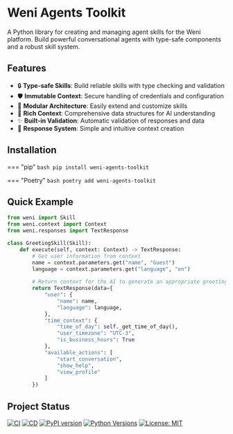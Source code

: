 # Weni Agents Toolkit

A Python library for creating and managing agent skills for the Weni platform. Build powerful conversational agents with type-safe components and a robust skill system.

## Features

- 🔒 **Type-safe Skills**: Build reliable skills with type checking and validation
- 🛡️ **Immutable Context**: Secure handling of credentials and configuration
- 🧩 **Modular Architecture**: Easily extend and customize skills
- 📝 **Rich Context**: Comprehensive data structures for AI understanding
- ✨ **Built-in Validation**: Automatic validation of responses and data
- 🔌 **Response System**: Simple and intuitive context creation

## Installation

=== "pip"
    ```bash
    pip install weni-agents-toolkit
    ```

=== "Poetry"
    ```bash
    poetry add weni-agents-toolkit
    ```

## Quick Example

```python
from weni import Skill
from weni.context import Context
from weni.responses import TextResponse

class GreetingSkill(Skill):
    def execute(self, context: Context) -> TextResponse:
        # Get user information from context
        name = context.parameters.get("name", "Guest")
        language = context.parameters.get("language", "en")
        
        # Return context for the AI to generate an appropriate greeting
        return TextResponse(data={
            "user": {
                "name": name,
                "language": language,
            },
            "time_context": {
                "time_of_day": self._get_time_of_day(),
                "user_timezone": "UTC-3",
                "is_business_hours": True
            },
            "available_actions": [
                "start_conversation",
                "show_help",
                "view_profile"
            ]
        })
```

## Project Status

[![CI](https://github.com/weni-ai/agents-toolkit/actions/workflows/ci.yml/badge.svg)](https://github.com/weni-ai/agents-toolkit/actions/workflows/ci.yml)
[![CD](https://github.com/weni-ai/agents-toolkit/actions/workflows/cd.yml/badge.svg)](https://github.com/weni-ai/agents-toolkit/actions/workflows/cd.yml)
[![PyPI version](https://badge.fury.io/py/weni-agents-toolkit.svg)](https://badge.fury.io/py/weni-agents-toolkit)
[![Python Versions](https://img.shields.io/pypi/pyversions/weni-agents-toolkit.svg)](https://pypi.org/project/weni-agents-toolkit/)
[![License: MIT](https://img.shields.io/badge/License-MIT-yellow.svg)](https://opensource.org/licenses/MIT) 